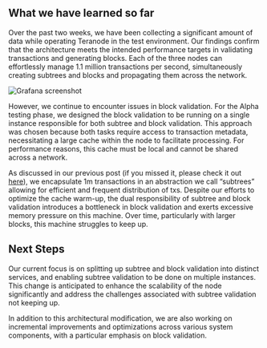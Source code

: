 ## What we have learned so far

Over the past two weeks, we have been collecting a significant amount of data while operating Teranode in the test environment. Our findings confirm that the architecture meets the intended performance targets in validating transactions and generating blocks. Each of the three nodes can effortlessly manage 1.1 million transactions per second, simultaneously creating subtrees and blocks and propagating them across the network.

![Grafana screenshot](/blog/grafana.png 'Grafana screenshot')

However, we continue to encounter issues in block validation. For the Alpha testing phase, we designed the block validation to be running on a single instance responsible for both subtree and block validation. This approach was chosen because both tasks require access to transaction metadata, necessitating a large cache within the node to facilitate processing. For performance reasons, this cache must be local and cannot be shared across a network.

As discussed in our previous post (if you missed it, please check it out [here](/updates/first-findings/)), we encapsulate 1m transactions in an abstraction we call “subtrees” allowing for efficient and frequent distribution of txs. Despite our efforts to optimize the cache warm-up, the dual responsibility of subtree and block validation introduces a bottleneck in block validation and exerts excessive memory pressure on this machine. Over time, particularly with larger blocks, this machine struggles to keep up.

## Next Steps

Our current focus is on splitting up subtree and block validation into distinct services, and enabling subtree validation to be done on multiple instances. This change is anticipated to enhance the scalability of the node significantly and address the challenges associated with subtree validation not keeping up.

In addition to this architectural modification, we are also working on incremental improvements and optimizations across various system components, with a particular emphasis on block validation.
